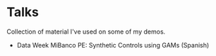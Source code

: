 # Talks
Collection of material I've used on some of my demos.
- Data Week MiBanco PE: Synthetic Controls using GAMs (Spanish)
